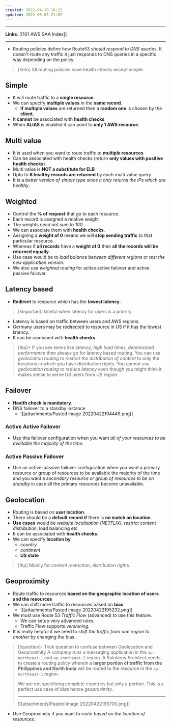 ```yaml
---
created: 2022-04-19 16:22
updated: 2022-05-05 21:07
---
```

---
**Links**: [[101 AWS SAA Index]]

---
- Routing policies define how Route53 *should respond to DNS queries*. It doesn't route any traffic it just responds to DNS queries in a specific way depending on the policy.

> [!info] All routing policies have health checks except simple.

## Simple 
- It will route traffic to a **single resource**.
- We can specify **multiple values** in the **same record**.
	- **If multiple values** are returned then a **random one** is chosen by the **client**.
- It **cannot** be associated with **health checks**
- When **ALIAS** is enabled it can point to **only 1 AWS resource**.

## Multi value
- It is used when you want to route traffic to **multiple resources**
- Can be associated with health checks (return **only values with positive health checks**)
- Multi value is **NOT a substitute for ELB**
- Upto to **8 healthy records are returned** by each multi value query.
- It is a *better version of simple type since it only returns the IPs which are healthy*.

## Weighted
- Control the **% of request** that go to each resource.
- Each record is assigned a relative weight
- The weights *need not sum to 100*.
- We can associate them with **health checks**.
- Assigning a **weight of 0** means we will **stop sending traffic** to that particular resource.
- Whereas if **all records** have a **weight of 0** then **all the records will be returned equally**.
- Use case would be to *load balance between different regions* or *test the new application version*.
- We also use *weighted routing* for active active failover and active passive failover. 

## Latency based
- **Redirect** to resource which has the **lowest latency**.

> [!important] Useful when latency for users is a priority.

- Latency is based on traffic between users and AWS regions.
- Germany users may be redirected to resource in US if it has the lowest latency.
- It can be combined with **health checks**.

> [!tip]+ If you see terms like *latency*, *high load times*, *deteriorated performance* then always go for latency based routing.
> You can use *geolocation routing to restrict the distribution of content* to only the locations in which you have distribution rights. You *cannot use geolocation routing to reduce latency* even though you might think it makes sense to serve US users from US region.

## Failover
- **Health check is mandatory**.
- DNS failover to a standby instance
	- ![[attachments/Pasted image 20220422194449.png]]

### Active Active Failover
- Use this failover configuration when you want *all of your resources to be available the majority of the time*. 

### Active Passive Failover
- Use an active-passive failover configuration when you want a primary resource or group of resources to be available the majority of the time and you want a *secondary resource or group of resources to be on standby* in case all the primary resources become unavailable. 

## Geolocation
-  Routing is based on **user location**.
-   There should be a **default record** **if** there is **no match on location**.
-  **Use cases** would be *website localisation (NETFLIX)*, *restrict content distribution*, load balancing etc
-   It can be associated with **health checks**.
-   We can specify **location by** 
	- *country*
	- *continent*
	- **US state**

> [!tip] Mainly for *content restriction*, *distribution rights*.

## Geoproximity
-   Route traffic to resources **based on the geographic location of users and the resources**
- We can shift more traffic to resources based on **bias**.
	- ![[attachments/Pasted image 20220422195232.png]]
- We must use Route 53 *Traffic Flow* (advanced) to use this feature. 
	- We can setup very advanced rules.
	- Traffic Flow supports *versioning*.
- It is really helpful if we need to *shift the traffic from one region to another* by changing the bias.

> [!question]- Trick question to confuse between Geolocation and Geoproximity
> A company runs a messaging application in the `ap-northeast-1` and `ap-southeast-2` region. A Solutions Architect needs to create a routing policy wherein a **larger portion of traffic from the Philippines and North India** will be routed to the resource in the `ap-northeast-1` region.
> 
> We are not specifying complete countries but only a portion. This is a perfect use case of *bias* hence *geoproximity*.
> 
> ---
> ![[attachments/Pasted image 20220422195700.png]]

- Use Geoproximity if you want to route *based on the location of resources*.

